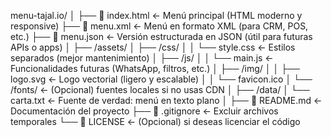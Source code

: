 menu-tajal.io/
│
├── 📄 index.html                 ← Menú principal (HTML moderno y responsive)
├── 📄 menu.xml                  ← Menú en formato XML (para CRM, POS, etc.)
├── 📄 menu.json                 ← Versión estructurada en JSON (útil para futuras APIs o apps)
│
├── /assets/
│   ├── /css/
│   │   └── style.css            ← Estilos separados (mejor mantenimiento)
│   ├── /js/
│   │   └── main.js              ← Funcionalidades futuras (WhatsApp, filtros, etc.)
│   ├── /img/
│   │   ├── logo.svg             ← Logo vectorial (ligero y escalable)
│   │   └── favicon.ico
│   └── /fonts/                  ← (Opcional) fuentes locales si no usas CDN
│
├── /data/
│   └── carta.txt                ← Fuente de verdad: menú en texto plano
│
├── 📄 README.md                 ← Documentación del proyecto
├── 📄 .gitignore                ← Excluir archivos temporales
└── 📄 LICENSE                   ← (Opcional) si deseas licenciar el código